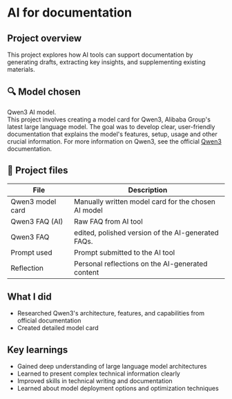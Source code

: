 # AI for documentation

## Project overview
This project explores how AI tools can support documentation by generating drafts, extracting key insights, and supplementing existing materials.


## 🔍 Model chosen
Qwen3 AI model.   
This project involves creating a model card for Qwen3, Alibaba Group's latest large language model. The goal was to develop clear, user-friendly documentation that explains the model's features, setup, usage and other crucial information. For more information on Qwen3, see the official [Qwen3](https://qwen.readthedocs.io/en/latest/) documentation.


## 📄 Project files

| File            | Description |
|-----------------|-------------|
| Qwen3 model card   | Manually written model card for the chosen AI model |
| Qwen3 FAQ (AI)   | Raw FAQ from AI tool         |
| Qwen3 FAQ   | edited, polished version of the AI-generated FAQs. |
| Prompt used     | Prompt submitted to the AI tool |
| Reflection  | Personal reflections on the AI-generated content |



## What I did
- Researched Qwen3's architecture, features, and capabilities from official documentation
- Created detailed model card 


## Key learnings
- Gained deep understanding of large language model architectures
- Learned to present complex technical information clearly
- Improved skills in technical writing and documentation
- Learned about model deployment options and optimization techniques

